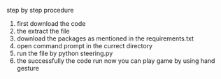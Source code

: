 step by step procedure
1) first download the code
2) the extract the file
3) download the packages as mentioned in the requirements.txt
4) open command prompt in the currect directory
5) run the file by python steering.py
6) the successfully the code run now you can play game by using  hand gesture
